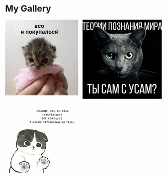 <!DOCTYPE html>
<html>
<head>
  <title>My Gallery</title>
  <style>
    .gallery {
      display: flex;
      flex-wrap: wrap;
      justify-content: space-between;
    }

    .gallery-item {
      flex: 1 0 200px;
      margin: 10px;
      text-align: center;
    }

    .gallery-item img {
      width: 100%;
      height: auto;
    }
  </style>
</head>
<body>
  <h1>My Gallery</h1>
  <div class="gallery">
    <div class="gallery-item">
      <img src="img/1.jpg" alt="Image 1">
    </div>
    <div class="gallery-item">
      <img src="img/2.jpg" alt="Image 2">
    </div>
    <div class="gallery-item">
      <img src="img/3.jpg" alt="Image 3">
    </div>
    <!-- Добавьте еще картинок, если необходимо -->
  </div>
</body>
</html>
